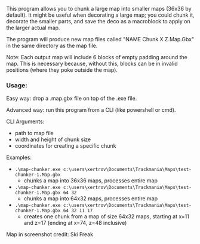 This program allows you to chunk a large map into smaller maps (36x36 by default). It might be useful when decorating a large map; you could chunk it, decorate the smaller parts, and save the deco as a macroblock to apply on the larger actual map.

The program will produce new map files called "NAME Chunk X Z.Map.Gbx" in the same directory as the map file.

Note: Each output map will include 6 blocks of empty padding around the map. This is necessary because, without this, blocks can be in invalid positions (where they poke outside the map).

### Usage:

Easy way: drop a .map.gbx file on top of the .exe file.

Advanced way: run this program from a CLI (like powershell or cmd).

CLI Arguments:

* path to map file
* width and height of chunk size
* coordinates for creating a specific chunk

Examples:
* `.\map-chunker.exe c:\users\xertrov\Documents\Trackmania\Maps\test-chunker-1.Map.gbx`
  * chunks a map into 36x36 maps, processes entire map
* `.\map-chunker.exe c:\users\xertrov\Documents\Trackmania\Maps\test-chunker-1.Map.gbx 64 32`
  * chunks a map into 64x32 maps, processes entire map
* `.\map-chunker.exe c:\users\xertrov\Documents\Trackmania\Maps\test-chunker-1.Map.gbx 64 32 11 17`
  * creates one chunk from a map of size 64x32 maps, starting at x=11 and z=17 (ending at x=74, z=48 inclusive)

Map in screenshot credit: Ski Freak
